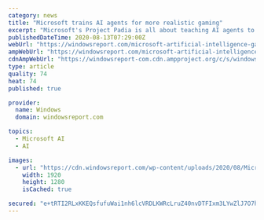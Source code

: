 ```yaml
---
category: news
title: "Microsoft trains AI agents for more realistic gaming"
excerpt: "Microsoft's Project Padia is all about teaching AI agents to enhance your gaming experience. This time, they ar teaching NPC to cooperate with humans."
publishedDateTime: 2020-08-13T07:29:00Z
webUrl: "https://windowsreport.com/microsoft-artificial-intelligence-gaming/"
ampWebUrl: "https://windowsreport.com/microsoft-artificial-intelligence-gaming/?amp"
cdnAmpWebUrl: "https://windowsreport-com.cdn.ampproject.org/c/s/windowsreport.com/microsoft-artificial-intelligence-gaming/?amp"
type: article
quality: 74
heat: 74
published: true

provider:
  name: Windows
  domain: windowsreport.com

topics:
  - Microsoft AI
  - AI

images:
  - url: "https://cdn.windowsreport.com/wp-content/uploads/2020/08/Microsoft-trains-AI-agents-for-more-realistic-gaming.jpg"
    width: 1920
    height: 1280
    isCached: true

secured: "e+tRTI2RLxKKEQsfufuWai1nh6lcVRDLKWRcLruZ40nvDTFIxm3LYwZlJ7O7hjosnf98gnsSJeSveodQC0zZNY5agLosr6DHOQdNSHYEcVZH0KVpy+W6Af234plm5h/WAryMXRTwOpRWwDYCfFSMkvRC+EWoUjbEbMYazDFLftaIuY6Qs3oeX4+SsNhWfR1Zsu88T69Xkw0Hs35tZQ0b4r2MoFXhxrKz3yEZGfKaHUknq9JdTeSKxn+8F4iNVld7veUiwVEZf1HptL2db+XiOBOb5aor7AEUhHLHZEXqrtsRwXczL5RskF3JNuXgbzeBFNaT5qazWU6dcpSSZegzxw==;mNDjf4Pybouxk2THx1Ep4A=="
---
```


